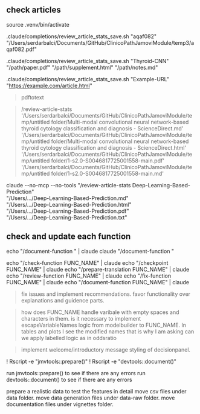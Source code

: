 ## check articles

source .venv/bin/activate

.claude/completions/review_article_stats_save.sh "aqaf082" \
  "/Users/serdarbalci/Documents/GitHub/ClinicoPathJamoviModule/temp3/aqaf082.pdf"

.claude/completions/review_article_stats_save.sh "Thyroid-CNN" \
  "/path/paper.pdf" "/path/supplement.html" "/path/notes.md"

.claude/completions/review_article_stats_save.sh "Example-URL" \
  "<https://example.com/article.html>"

> pdftotext

> /review-article-stats '/Users/serdarbalci/Documents/GitHub/ClinicoPathJamoviModule/temp/untitled folder/Multi-modal convolutional neural network-based thyroid cytology classification and diagnosis - ScienceDirect.md'
'/Users/serdarbalci/Documents/GitHub/ClinicoPathJamoviModule/temp/untitled folder/Multi-modal convolutional neural network-based thyroid cytology classification and diagnosis - ScienceDirect.html'
'/Users/serdarbalci/Documents/GitHub/ClinicoPathJamoviModule/temp/untitled folder/1-s2.0-S0046817725001558-main.pdf'
'/Users/serdarbalci/Documents/GitHub/ClinicoPathJamoviModule/temp/untitled folder/1-s2.0-S0046817725001558-main.md'

claude --no-mcp --no-tools "/review-article-stats Deep-Learning-Based-Prediction" \
  "/Users/.../Deep-Learning-Based-Prediction.md" \
  "/Users/.../Deep-Learning-Based-Prediction.html" \
  "/Users/.../Deep-Learning-Based-Prediction.pdf" \
  "/Users/.../Deep-Learning-Based-Prediction.txt"

## check and update each function

echo "/document-function " | claude
claude "/document-function "

echo "/check-function FUNC_NAME" | claude
echo "/checkpoint FUNC_NAME" | claude
echo "/prepare-translation FUNC_NAME" | claude
echo "/review-function FUNC_NAME" | claude
echo "/fix-function FUNC_NAME" | claude
echo "/document-function FUNC_NAME" | claude

> fix issues and implement recommendations. favor functionality over explanations and guidence parts.

> how does FUNC_NAME handle varibale with empty spaces and characters in them.
is it necessary to implement escapeVariableNames logic from modelbuilder to FUNC_NAME.
In tables and plots I see the modified names that is why I am asking
can we apply labelled logic as in oddsratio

> implement welcome/introductory message styling of decisionpanel.

! Rscript -e "jmvtools::prepare()"
! Rscript -e "devtools::document()"

run jmvtools::prepare() to see if there are any errors
run devtools::document() to see if there are any errors

prepare a realistic data to test the features in detail 
move csv files under data folder.
move data generation files under data-raw folder.
move documentation files under vignettes folder.
